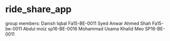 # ride_share_app
group members:
Danish Iqbal Fa15-BE-0011
Syed Anwar Ahmed Shah Fa15-be-0011
Abdul moiz sp16-BE-0016
Mohammad Usama Khalid Meo SP16-BE-0011
